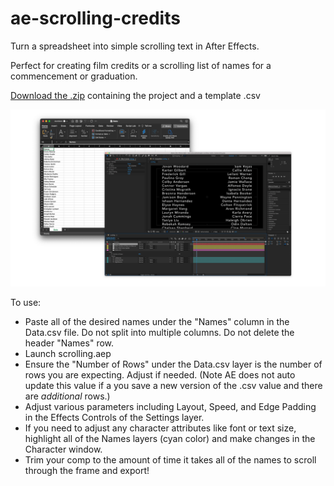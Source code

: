 # ae-scrolling-credits
 Turn a spreadsheet into simple scrolling text in After Effects.
 
 Perfect for creating film credits or a scrolling list of names for a commencement or graduation.

[Download the .zip](https://github.com/bryce-seifert/ae-scrolling-credits/archive/main.zip) containing the project and a template .csv

![Image of ae-scrolling-credits](header_img.png)

To use:
* Paste all of the desired names under the "Names" column in the Data.csv file. Do not split into multiple columns. Do not delete the header "Names" row.
* Launch scrolling.aep
* Ensure the "Number of Rows" under the Data.csv layer is the number of rows you are expecting. Adjust if needed. (Note AE does not auto update this value if a you save a new version of the .csv value and there are *additional* rows.)
* Adjust various parameters including Layout, Speed, and Edge Padding in the Effects Controls of the Settings layer.
* If you need to adjust any character attributes like font or text size, highlight all of the Names layers (cyan color) and make changes in the Character window.
* Trim your comp to the amount of time it takes all of the names to scroll through the frame and export!